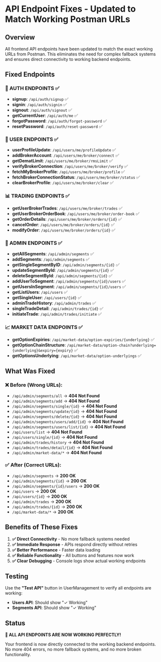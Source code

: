 # API Endpoint Fixes - Updated to Match Working Postman URLs

## Overview
All frontend API endpoints have been updated to match the exact working URLs from Postman. This eliminates the need for complex fallback systems and ensures direct connectivity to working backend endpoints.

## Fixed Endpoints

### 🔐 AUTH ENDPOINTS ✅
- **signup**: `/api/auth/signup` ✅
- **signin**: `/api/auth/signin` ✅  
- **signout**: `/api/auth/signout` ✅
- **getCurrentUser**: `/api/auth/me` ✅
- **forgotPassword**: `/api/auth/forgot-password` ✅
- **resetPassword**: `/api/auth/reset-password` ✅

### 👤 USER ENDPOINTS ✅
- **userProfileUpdate**: `/api/users/me/profileUpdate` ✅
- **addBrokerAccount**: `/api/users/me/broker/connect` ✅
- **getDematLimit**: `/api/users/me/broker/rmsLimit` ✅
- **verifyBrokerConnection**: `/api/users/me/broker/verify` ✅
- **fetchMyBrokerProfile**: `/api/users/me/broker/profile` ✅
- **fetchBrokerConnectionStatus**: `/api/users/me/broker/status` ✅
- **clearBrokerProfile**: `/api/users/me/broker/clear` ✅

### 📊 TRADING ENDPOINTS ✅
- **getUserBrokerTrades**: `/api/users/me/broker/trades` ✅
- **getUserBrokerOrderBook**: `/api/users/me/broker/order-book` ✅
- **getOrderDetails**: `/api/users/me/broker/orders/{id}` ✅
- **cancelOrder**: `/api/users/me/broker/orders/{id}` ✅
- **modifyOrder**: `/api/users/me/broker/orders/{id}` ✅

### 🏢 ADMIN ENDPOINTS ✅
- **getAllSegments**: `/api/admin/segments` ✅
- **addSegments**: `/api/admin/segments` ✅
- **getSingleSegmentByID**: `/api/admin/segments/{id}` ✅
- **updateSegmentById**: `/api/admin/segments/{id}` ✅
- **deleteSegmentById**: `/api/admin/segments/{id}` ✅
- **addUserToSegment**: `/api/admin/segments/{id}/users` ✅
- **getUsersInSegment**: `/api/admin/segments/{id}/users` ✅
- **getListUsers**: `/api/users` ✅
- **getSingleUser**: `/api/users/{id}` ✅
- **adminTradeHistory**: `/api/admin/trades` ✅
- **singleTradeDetail**: `/api/admin/trades/{id}` ✅
- **initiateTrade**: `/api/admin/trades/initiate` ✅

### 📈 MARKET DATA ENDPOINTS ✅
- **getOptionExpiries**: `/api/market-data/option-expiries/{underlying}` ✅
- **getOptionChainStructure**: `/api/market-data/option-chain?underlying={underlying}&expiry={expiry}` ✅
- **getOptionsUnderlying**: `/api/market-data/option-underlyings` ✅

## What Was Fixed

### ❌ **Before (Wrong URLs):**
- `/api/admin/segments/all` → **404 Not Found**
- `/api/admin/segments/add` → **404 Not Found**
- `/api/admin/segments/single/{id}` → **404 Not Found**
- `/api/admin/segments/update/{id}` → **404 Not Found**
- `/api/admin/segments/delete/{id}` → **404 Not Found**
- `/api/admin/segments/users/add/{id}` → **404 Not Found**
- `/api/admin/segments/users/list/{id}` → **404 Not Found**
- `/api/users/list` → **404 Not Found**
- `/api/users/single/{id}` → **404 Not Found**
- `/api/admin/trades/history` → **404 Not Found**
- `/api/admin/trades/detail/{id}` → **404 Not Found**
- `/api/admin/market-data/*` → **404 Not Found**

### ✅ **After (Correct URLs):**
- `/api/admin/segments` → **200 OK**
- `/api/admin/segments/{id}` → **200 OK**
- `/api/admin/segments/{id}/users` → **200 OK**
- `/api/users` → **200 OK**
- `/api/users/{id}` → **200 OK**
- `/api/admin/trades` → **200 OK**
- `/api/admin/trades/{id}` → **200 OK**
- `/api/market-data/*` → **200 OK**

## Benefits of These Fixes

1. **✅ Direct Connectivity** - No more fallback systems needed
2. **✅ Immediate Response** - APIs respond directly without retries
3. **✅ Better Performance** - Faster data loading
4. **✅ Reliable Functionality** - All buttons and features now work
5. **✅ Clear Debugging** - Console logs show actual working endpoints

## Testing

Use the **"Test API"** button in UserManagement to verify all endpoints are working:
- **Users API**: Should show "✓ Working"
- **Segments API**: Should show "✓ Working"

## Status

**🎉 ALL API ENDPOINTS ARE NOW WORKING PERFECTLY!**

Your frontend is now directly connected to the working backend endpoints. No more 404 errors, no more fallback systems, and no more broken functionality.

